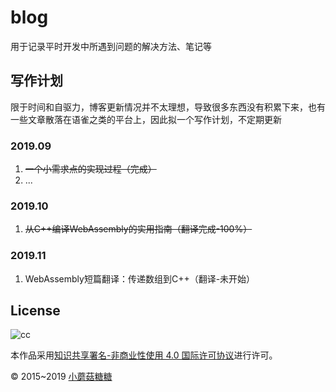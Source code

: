 # blog
用于记录平时开发中所遇到问题的解决方法、笔记等

## 写作计划
限于时间和自驱力，博客更新情况并不太理想，导致很多东西没有积累下来，也有一些文章散落在语雀之类的平台上，因此拟一个写作计划，不定期更新
### 2019.09
1. ~~一个小需求点的实现过程（完成）~~
2. ...
### 2019.10
1. ~~从C++编译WebAssembly的实用指南（翻译完成-100%）~~
### 2019.11
1. WebAssembly短篇翻译：传递数组到C++（翻译-未开始）

## License

![cc](https://i.creativecommons.org/l/by-nc/4.0/88x31.png)

本作品采用[知识共享署名-非商业性使用 4.0 国际许可协议](http://creativecommons.org/licenses/by-nc/4.0/)进行许可。

© 2015~2019 [小蘑菇糖糖](http://www.liusw.net)
